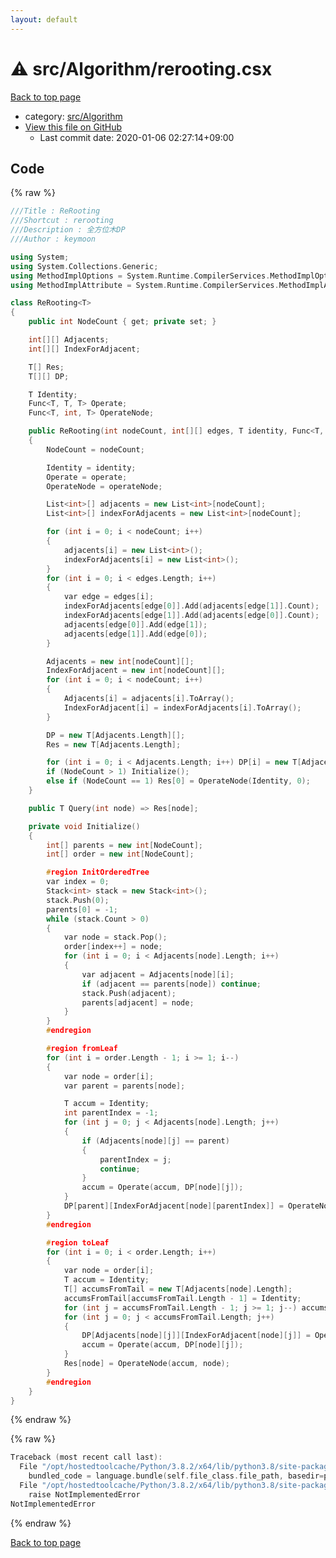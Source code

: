 ```yaml
---
layout: default
---
```


<!-- mathjax config similar to math.stackexchange -->
<script type="text/javascript" async
  src="https://cdnjs.cloudflare.com/ajax/libs/mathjax/2.7.5/MathJax.js?config=TeX-MML-AM_CHTML">
</script>
<script type="text/x-mathjax-config">
  MathJax.Hub.Config({
    TeX: { equationNumbers: { autoNumber: "AMS" }},
    tex2jax: {
      inlineMath: [ ['$','$'] ],
      processEscapes: true
    },
    "HTML-CSS": { matchFontHeight: false },
    displayAlign: "left",
    displayIndent: "2em"
  });
</script>

<script type="text/javascript" src="https://cdnjs.cloudflare.com/ajax/libs/jquery/3.4.1/jquery.min.js"></script>
<script src="https://cdn.jsdelivr.net/npm/jquery-balloon-js@1.1.2/jquery.balloon.min.js" integrity="sha256-ZEYs9VrgAeNuPvs15E39OsyOJaIkXEEt10fzxJ20+2I=" crossorigin="anonymous"></script>
<script type="text/javascript" src="../../../assets/js/copy-button.js"></script>
<link rel="stylesheet" href="../../../assets/css/copy-button.css" />


# :warning: src/Algorithm/rerooting.csx

<a href="../../../index.html">Back to top page</a>

* category: <a href="../../../index.html#621015de29695bb890bc7e9e3d5f11ad">src/Algorithm</a>
* <a href="{{ site.github.repository_url }}/blob/master/src/Algorithm/rerooting.csx">View this file on GitHub</a>
    - Last commit date: 2020-01-06 02:27:14+09:00




## Code

<a id="unbundled"></a>
{% raw %}
```cpp
﻿///Title : ReRooting
///Shortcut : rerooting
///Description : 全方位木DP
///Author : keymoon

using System;
using System.Collections.Generic;
using MethodImplOptions = System.Runtime.CompilerServices.MethodImplOptions;
using MethodImplAttribute = System.Runtime.CompilerServices.MethodImplAttribute;

class ReRooting<T>
{
    public int NodeCount { get; private set; }

    int[][] Adjacents;
    int[][] IndexForAdjacent;

    T[] Res;
    T[][] DP;

    T Identity;
    Func<T, T, T> Operate;
    Func<T, int, T> OperateNode;

    public ReRooting(int nodeCount, int[][] edges, T identity, Func<T, T, T> operate, Func<T, int, T> operateNode)
    {
        NodeCount = nodeCount;

        Identity = identity;
        Operate = operate;
        OperateNode = operateNode;

        List<int>[] adjacents = new List<int>[nodeCount];
        List<int>[] indexForAdjacents = new List<int>[nodeCount];

        for (int i = 0; i < nodeCount; i++)
        {
            adjacents[i] = new List<int>();
            indexForAdjacents[i] = new List<int>();
        }
        for (int i = 0; i < edges.Length; i++)
        {
            var edge = edges[i];
            indexForAdjacents[edge[0]].Add(adjacents[edge[1]].Count);
            indexForAdjacents[edge[1]].Add(adjacents[edge[0]].Count);
            adjacents[edge[0]].Add(edge[1]);
            adjacents[edge[1]].Add(edge[0]);
        }

        Adjacents = new int[nodeCount][];
        IndexForAdjacent = new int[nodeCount][];
        for (int i = 0; i < nodeCount; i++)
        {
            Adjacents[i] = adjacents[i].ToArray();
            IndexForAdjacent[i] = indexForAdjacents[i].ToArray();
        }

        DP = new T[Adjacents.Length][];
        Res = new T[Adjacents.Length];

        for (int i = 0; i < Adjacents.Length; i++) DP[i] = new T[Adjacents[i].Length];
        if (NodeCount > 1) Initialize();
        else if (NodeCount == 1) Res[0] = OperateNode(Identity, 0);
    }

    public T Query(int node) => Res[node];

    private void Initialize()
    {
        int[] parents = new int[NodeCount];
        int[] order = new int[NodeCount];

        #region InitOrderedTree
        var index = 0;
        Stack<int> stack = new Stack<int>();
        stack.Push(0);
        parents[0] = -1;
        while (stack.Count > 0)
        {
            var node = stack.Pop();
            order[index++] = node;
            for (int i = 0; i < Adjacents[node].Length; i++)
            {
                var adjacent = Adjacents[node][i];
                if (adjacent == parents[node]) continue;
                stack.Push(adjacent);
                parents[adjacent] = node;
            }
        }
        #endregion

        #region fromLeaf
        for (int i = order.Length - 1; i >= 1; i--)
        {
            var node = order[i];
            var parent = parents[node];

            T accum = Identity;
            int parentIndex = -1;
            for (int j = 0; j < Adjacents[node].Length; j++)
            {
                if (Adjacents[node][j] == parent)
                {
                    parentIndex = j;
                    continue;
                }
                accum = Operate(accum, DP[node][j]);
            }
            DP[parent][IndexForAdjacent[node][parentIndex]] = OperateNode(accum, node);
        }
        #endregion

        #region toLeaf
        for (int i = 0; i < order.Length; i++)
        {
            var node = order[i];
            T accum = Identity;
            T[] accumsFromTail = new T[Adjacents[node].Length];
            accumsFromTail[accumsFromTail.Length - 1] = Identity;
            for (int j = accumsFromTail.Length - 1; j >= 1; j--) accumsFromTail[j - 1] = Operate(DP[node][j], accumsFromTail[j]);
            for (int j = 0; j < accumsFromTail.Length; j++)
            {
                DP[Adjacents[node][j]][IndexForAdjacent[node][j]] = OperateNode(Operate(accum, accumsFromTail[j]), node);
                accum = Operate(accum, DP[node][j]);
            }
            Res[node] = OperateNode(accum, node);
        }
        #endregion
    }
}

```
{% endraw %}

<a id="bundled"></a>
{% raw %}
```cpp
Traceback (most recent call last):
  File "/opt/hostedtoolcache/Python/3.8.2/x64/lib/python3.8/site-packages/onlinejudge_verify/docs.py", line 340, in write_contents
    bundled_code = language.bundle(self.file_class.file_path, basedir=pathlib.Path.cwd())
  File "/opt/hostedtoolcache/Python/3.8.2/x64/lib/python3.8/site-packages/onlinejudge_verify/languages/csharpscript.py", line 110, in bundle
    raise NotImplementedError
NotImplementedError

```
{% endraw %}

<a href="../../../index.html">Back to top page</a>

